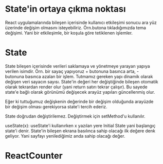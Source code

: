 # State'in ortaya çıkma noktası

React uygulamalarında bileşen içerisinde kullanıcı etkileşimi sonucu ara yüz üzerinde değişim olmasını isteyebiliriz. Örn.butona tıkladığımızda tema değişimi. Yani bir etkileşimle, bir koşula göre tetiklenen işlemler.

# State

State bileşen içerisinde verileri saklamaya ve yönetmeye yarayan yapıya verilen isimdir. Örn. bir sayaç yapıyoruz + butonuna basınca arta, - butonuna basınca azalan bir işlem. Tutmamız gereken yapı dinamik olarak değişen veri sayacın sayısı.
State'in değeri her değiştiğinde bileşen otomatik olarak tekrardan render olur (yani return satırı tekrar çalışır). Bu sayede state'e bağlı olarak görünümü değişecek arayüz yapıları güncellenmiş olur.

Eğer ki tuttuğumuz değişkenin değerinde bir değişim olduğunda arayüzde bir değişim olması gerekiyorsa state'i tercih ederiz.

State doğrudan değiştirilemez. Değiştirmek için setMethod'u kullanılır.

useState(x): useState'i kullanırken x yazılan yere Initial State yani başlangıç state'i denir. State'in bileşen ekrana basılınca sahip olacağı ilk değere denk geliyor. Yani sayfayı yenilediğimiz anda sahip olacağı değer.
# ReactCounter
